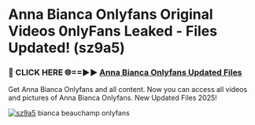 # Anna Bianca Onlyfans Original Videos 0nlyFans Leaked - Files Updated! (sz9a5)

<h3>🔴 CLICK HERE 🌐==►► <a href="https://tinyurl.com/2jnfzry5" rel="nofollow">Anna Bianca Onlyfans Updated Files</a></h3>

Get Anna Bianca Onlyfans and all content. Now you can access all videos and pictures of Anna Bianca Onlyfans. New Updated Files 2025!

[![sz9a5](https://i.imgur.com/GyGTBgg.gif)](https://tinyurl.com/2jnfzry5)
bianca beauchamp onlyfans